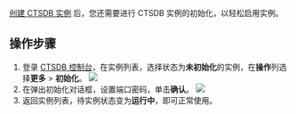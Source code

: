 
[创建 CTSDB 实例](https://cloud.tencent.com/document/product/652/19153) 后，您还需要进行 CTSDB 实例的初始化，以轻松启用实例。


## 操作步骤
1. 登录 [CTSDB 控制台](https://console.cloud.tencent.com/ctsdb)，在实例列表，选择状态为**未初始化**的实例，在**操作**列选择**更多** > **初始化**。
![](https://main.qcloudimg.com/raw/faf2f613565dd49dbe1d99fb196e3100.png)
2. 在弹出初始化对话框，设置端口密码，单击**确认**。
![](https://main.qcloudimg.com/raw/398f2fe1c3def3aec4f11f0587e60c8b.png)
3. 返回实例列表，待实例状态变为**运行中**，即可正常使用。
